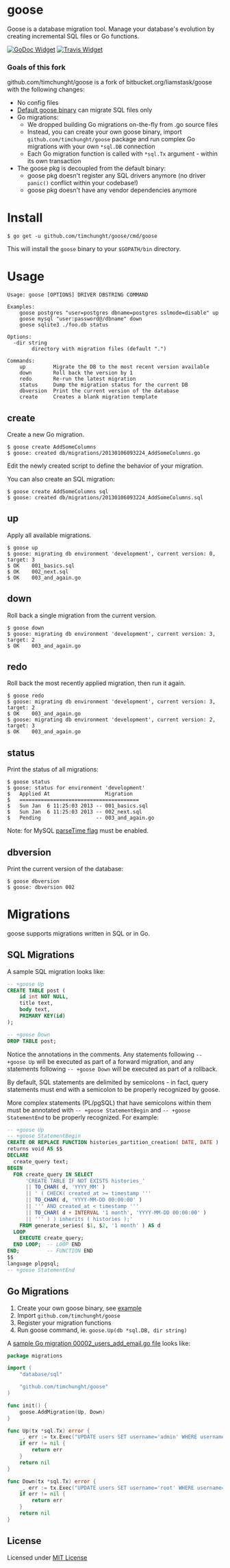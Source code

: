 # goose

Goose is a database migration tool. Manage your database's evolution by creating incremental SQL files or Go functions.

[![GoDoc Widget]][GoDoc] [![Travis Widget]][Travis]

### Goals of this fork

github.com/timchunght/goose is a fork of bitbucket.org/liamstask/goose with the following changes:
- No config files
- [Default goose binary](./cmd/goose/main.go) can migrate SQL files only
- Go migrations:
    - We dropped building Go migrations on-the-fly from .go source files
    - Instead, you can create your own goose binary, import `github.com/timchunght/goose`
      package and run complex Go migrations with your own `*sql.DB` connection
    - Each Go migration function is called with `*sql.Tx` argument - within its own transaction
- The goose pkg is decoupled from the default binary:
    - goose pkg doesn't register any SQL drivers anymore
      (no driver `panic()` conflict within your codebase!)
    - goose pkg doesn't have any vendor dependencies anymore

# Install

    $ go get -u github.com/timchunght/goose/cmd/goose

This will install the `goose` binary to your `$GOPATH/bin` directory.

# Usage

```
Usage: goose [OPTIONS] DRIVER DBSTRING COMMAND

Examples:
    goose postgres "user=postgres dbname=postgres sslmode=disable" up
    goose mysql "user:password@/dbname" down
    goose sqlite3 ./foo.db status

Options:
  -dir string
    	directory with migration files (default ".")

Commands:
    up         Migrate the DB to the most recent version available
    down       Roll back the version by 1
    redo       Re-run the latest migration
    status     Dump the migration status for the current DB
    dbversion  Print the current version of the database
    create     Creates a blank migration template
```
## create

Create a new Go migration.

    $ goose create AddSomeColumns
    $ goose: created db/migrations/20130106093224_AddSomeColumns.go

Edit the newly created script to define the behavior of your migration.

You can also create an SQL migration:

    $ goose create AddSomeColumns sql
    $ goose: created db/migrations/20130106093224_AddSomeColumns.sql

## up

Apply all available migrations.

    $ goose up
    $ goose: migrating db environment 'development', current version: 0, target: 3
    $ OK    001_basics.sql
    $ OK    002_next.sql
    $ OK    003_and_again.go

## down

Roll back a single migration from the current version.

    $ goose down
    $ goose: migrating db environment 'development', current version: 3, target: 2
    $ OK    003_and_again.go

## redo

Roll back the most recently applied migration, then run it again.

    $ goose redo
    $ goose: migrating db environment 'development', current version: 3, target: 2
    $ OK    003_and_again.go
    $ goose: migrating db environment 'development', current version: 2, target: 3
    $ OK    003_and_again.go

## status

Print the status of all migrations:

    $ goose status
    $ goose: status for environment 'development'
    $   Applied At                  Migration
    $   =======================================
    $   Sun Jan  6 11:25:03 2013 -- 001_basics.sql
    $   Sun Jan  6 11:25:03 2013 -- 002_next.sql
    $   Pending                  -- 003_and_again.go

Note: for MySQL [parseTime flag](https://github.com/go-sql-driver/mysql#parsetime) must be enabled.

## dbversion

Print the current version of the database:

    $ goose dbversion
    $ goose: dbversion 002

# Migrations

goose supports migrations written in SQL or in Go.

## SQL Migrations

A sample SQL migration looks like:

```sql
-- +goose Up
CREATE TABLE post (
    id int NOT NULL,
    title text,
    body text,
    PRIMARY KEY(id)
);

-- +goose Down
DROP TABLE post;
```

Notice the annotations in the comments. Any statements following `-- +goose Up` will be executed as part of a forward migration, and any statements following `-- +goose Down` will be executed as part of a rollback.

By default, SQL statements are delimited by semicolons - in fact, query statements must end with a semicolon to be properly recognized by goose.

More complex statements (PL/pgSQL) that have semicolons within them must be annotated with `-- +goose StatementBegin` and `-- +goose StatementEnd` to be properly recognized. For example:

```sql
-- +goose Up
-- +goose StatementBegin
CREATE OR REPLACE FUNCTION histories_partition_creation( DATE, DATE )
returns void AS $$
DECLARE
  create_query text;
BEGIN
  FOR create_query IN SELECT
      'CREATE TABLE IF NOT EXISTS histories_'
      || TO_CHAR( d, 'YYYY_MM' )
      || ' ( CHECK( created_at >= timestamp '''
      || TO_CHAR( d, 'YYYY-MM-DD 00:00:00' )
      || ''' AND created_at < timestamp '''
      || TO_CHAR( d + INTERVAL '1 month', 'YYYY-MM-DD 00:00:00' )
      || ''' ) ) inherits ( histories );'
    FROM generate_series( $1, $2, '1 month' ) AS d
  LOOP
    EXECUTE create_query;
  END LOOP;  -- LOOP END
END;         -- FUNCTION END
$$
language plpgsql;
-- +goose StatementEnd
```

## Go Migrations

1. Create your own goose binary, see [example](./example/migrations-go/cmd/main.go)
2. Import `github.com/timchunght/goose`
3. Register your migration functions
4. Run goose command, ie. `goose.Up(db *sql.DB, dir string)`

A [sample Go migration 00002_users_add_email.go file](./example/migrations-go/00002_rename_root.go) looks like:

```go
package migrations

import (
	"database/sql"

	"github.com/timchunght/goose"
)

func init() {
	goose.AddMigration(Up, Down)
}

func Up(tx *sql.Tx) error {
	_, err := tx.Exec("UPDATE users SET username='admin' WHERE username='root';")
	if err != nil {
		return err
	}
	return nil
}

func Down(tx *sql.Tx) error {
	_, err := tx.Exec("UPDATE users SET username='root' WHERE username='admin';")
	if err != nil {
		return err
	}
	return nil
}
```

## License

Licensed under [MIT License](./LICENSE)

[GoDoc]: https://godoc.org/github.com/timchunght/goose
[GoDoc Widget]: https://godoc.org/github.com/timchunght/goose?status.svg
[Travis]: https://travis-ci.org/timchunght/goose
[Travis Widget]: https://travis-ci.org/timchunght/goose.svg?branch=master
